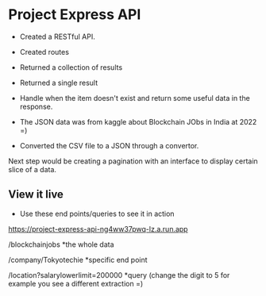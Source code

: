 # Project Express API

* Created a RESTful API.
* Created routes
* Returned a collection of results
* Returned a single result 
* Handle when the item doesn't exist and return some useful data in the response.

* The JSON data was from kaggle about Blockchain JObs in India at 2022 =)
* Converted the CSV file to a JSON through a convertor.

Next step would be creating a pagination with an interface to display certain slice of a data.


## View it live

 * Use these end points/queries to see it in action
 
https://project-express-api-ng4ww37pwq-lz.a.run.app

/blockchainjobs                                   *the whole data



/company/Tokyotechie                              *specific end point


/location?salarylowerlimit=200000                 *query (change the digit to 5 for example you see a different extraction =)   



